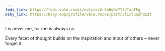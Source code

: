 ```yaml
---
fedi_link: https://fedi.vale.rocks/notice/ArSaHqNzYY7JTaaTFg
bsky_link: https://bsky.app/profile/vale.rocks/post/3lixlu5phd22t
---
```


I is never me, for me is always us.

Every facet of thought builds on the inspiration and input of others – never forget it.
